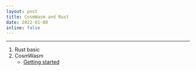 ```yaml
---
layout: post
title: CosmWasm and Rust
date: 2022-01-08
inline: false
---
```


***

1. Rust basic
2. CosmWasm
    * [Getting started](https://docs.cosmwasm.com/docs/1.0/getting-started/intro)